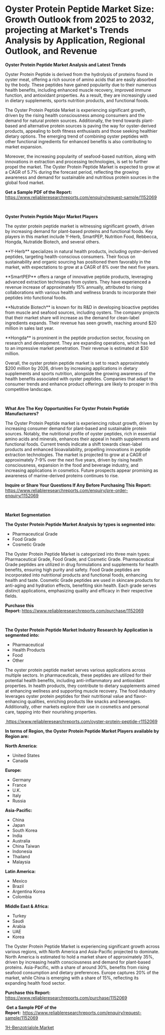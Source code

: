 <p><h1>Oyster Protein Peptide Market Size: Growth Outlook from 2025 to 2032, projecting at Market's Trends Analysis by Application, Regional Outlook, and Revenue</h1></p><p><strong>Oyster Protein Peptide Market Analysis and Latest Trends</strong></p>
<p><p>Oyster Protein Peptide is derived from the hydrolysis of proteins found in oyster meat, offering a rich source of amino acids that are easily absorbed by the body. These peptides have gained popularity due to their numerous health benefits, including enhanced muscle recovery, improved immune function, and antioxidant properties. As a result, they are increasingly used in dietary supplements, sports nutrition products, and functional foods.</p><p>The Oyster Protein Peptide Market is experiencing significant growth, driven by the rising health consciousness among consumers and the demand for natural protein sources. Additionally, the trend towards plant-based and alternative protein sources is paving the way for oyster-derived products, appealing to both fitness enthusiasts and those seeking healthier dietary options. The emerging trend of combining oyster peptides with other functional ingredients for enhanced benefits is also contributing to market expansion.</p><p>Moreover, the increasing popularity of seafood-based nutrition, along with innovations in extraction and processing technologies, is set to further propel the market. The Oyster Protein Peptide Market is expected to grow at a CAGR of 5.7% during the forecast period, reflecting the growing awareness and demand for sustainable and nutritious protein sources in the global food market.</p></p>
<p><strong>Get a Sample PDF of the Report:&nbsp;</strong> <a href="https://www.reliableresearchreports.com/enquiry/request-sample/1152069?utm_campaign=3083&utm_medium=2&utm_source=Github&utm_content=ia&utm_term=04042025&utm_id=oyster-protein-peptide">https://www.reliableresearchreports.com/enquiry/request-sample/1152069</a></p>
<p>&nbsp;</p>
<p><strong>Oyster Protein Peptide Major Market Players</strong></p>
<p><p>The oyster protein peptide market is witnessing significant growth, driven by increasing demand for plant-based proteins and functional foods. Key players in this market include Y-Herb, SmartPEP, Nutrition Food, Rebbecca, Hongda, Nutratide Biotech, and several others.</p><p>**Y-Herb** specializes in natural health products, including oyster-derived peptides, targeting health-conscious consumers. Their focus on sustainability and organic sourcing has positioned them favorably in the market, with expectations to grow at a CAGR of 8% over the next five years.</p><p>**SmartPEP** offers a range of innovative peptide products, leveraging advanced extraction techniques from oysters. They have experienced a revenue increase of approximately 15% annually, attributed to rising collaborations with various health and wellness brands to incorporate their peptides into functional foods.</p><p>**Nutratide Biotech** is known for its R&D in developing bioactive peptides from muscle and seafood sources, including oysters. The company projects that their market share will increase as the demand for clean-label ingredients expands. Their revenue has seen growth, reaching around $20 million in sales last year.</p><p>**Hongda** is prominent in the peptide production sector, focusing on research and development. They are expanding operations, which has led to an impressive market penetration. Their revenue is estimated at $30 million.</p><p>Overall, the oyster protein peptide market is set to reach approximately $200 million by 2026, driven by increasing applications in dietary supplements and sports nutrition, alongside the growing awareness of the health benefits associated with oyster peptides. Companies that adapt to consumer trends and enhance product offerings are likely to prosper in this competitive landscape.</p></p>
<p>&nbsp;</p>
<p><strong>What Are The Key Opportunities For Oyster Protein Peptide Manufacturers?</strong></p>
<p><p>The Oyster Protein Peptide market is experiencing robust growth, driven by increasing consumer demand for plant-based and sustainable protein sources. Notably, the nutritional profile of oyster peptides, rich in essential amino acids and minerals, enhances their appeal in health supplements and functional foods. Current trends indicate a shift towards clean-label products and enhanced bioavailability, propelling innovations in peptide extraction technologies. The market is projected to grow at a CAGR of approximately 7-9% over the next five years, driven by rising health consciousness, expansion in the food and beverage industry, and increasing applications in cosmetics. Future prospects appear promising as awareness of marine-derived proteins continues to rise.</p></p>
<p><strong>Inquire or Share Your Questions If Any Before Purchasing This Report:</strong> <a href="https://www.reliableresearchreports.com/enquiry/pre-order-enquiry/1152069?utm_campaign=3083&utm_medium=2&utm_source=Github&utm_content=ia&utm_term=04042025&utm_id=oyster-protein-peptide">https://www.reliableresearchreports.com/enquiry/pre-order-enquiry/1152069</a></p>
<p>&nbsp;</p>
<p><strong>Market Segmentation</strong></p>
<p><strong>The Oyster Protein Peptide Market Analysis by types is segmented into:</strong></p>
<p><ul><li>Pharmaceutical Grade</li><li>Food Grade</li><li>Cosmetic Grade</li></ul></p>
<p><p>The Oyster Protein Peptide Market is categorized into three main types: Pharmaceutical Grade, Food Grade, and Cosmetic Grade. Pharmaceutical Grade peptides are utilized in drug formulations and supplements for health benefits, ensuring high purity and safety. Food Grade peptides are incorporated into nutritional products and functional foods, enhancing health and taste. Cosmetic Grade peptides are used in skincare products for anti-aging and hydration effects, benefiting skin health. Each grade serves distinct applications, emphasizing quality and efficacy in their respective fields.</p></p>
<p><strong>Purchase this Report:&nbsp;</strong><a href="https://www.reliableresearchreports.com/purchase/1152069?utm_campaign=3083&utm_medium=2&utm_source=Github&utm_content=ia&utm_term=04042025&utm_id=oyster-protein-peptide">https://www.reliableresearchreports.com/purchase/1152069</a></p>
<p>&nbsp;</p>
<p><strong>The Oyster Protein Peptide Market Industry Research by Application is segmented into:</strong></p>
<p><ul><li>Pharmaceutical</li><li>Health Products</li><li>Food</li><li>Other</li></ul></p>
<p><p>The oyster protein peptide market serves various applications across multiple sectors. In pharmaceuticals, these peptides are utilized for their potential health benefits, including anti-inflammatory and antioxidant properties. In health products, they contribute to dietary supplements aimed at enhancing wellness and supporting muscle recovery. The food industry leverages oyster protein peptides for their nutritional value and flavor-enhancing qualities, enriching products like snacks and beverages. Additionally, other markets explore their use in cosmetics and personal care, tapping into their nourishing properties.</p></p>
<p><a href="https://www.reliableresearchreports.com/oyster-protein-peptide-r1152069?utm_campaign=3083&utm_medium=2&utm_source=Github&utm_content=ia&utm_term=04042025&utm_id=oyster-protein-peptide">&nbsp;https://www.reliableresearchreports.com/oyster-protein-peptide-r1152069</a></p>
<p><strong>In terms of Region, the Oyster Protein Peptide Market Players available by Region are:</strong></p>
<p>
    <p> <strong> North America: </strong>
        <ul>
            <li>United States</li>
            <li>Canada</li>
        </ul>
        </p> 
    <p> <strong> Europe: </strong>
        <ul>
            <li>Germany</li>
            <li>France</li>
            <li>U.K.</li>
            <li>Italy</li>
            <li>Russia</li>
        </ul>
        </p> 
    <p> <strong> Asia-Pacific: </strong>
        <ul>
            <li>China</li>
            <li>Japan</li>
            <li>South Korea</li>
            <li>India</li>
            <li>Australia</li>
            <li>China Taiwan</li>
            <li>Indonesia</li>
            <li>Thailand</li>
            <li>Malaysia</li>
        </ul>
        </p> 
    <p> <strong> Latin America: </strong>
        <ul>
            <li>Mexico</li>
            <li>Brazil</li>
            <li>Argentina Korea</li>
            <li>Colombia</li>
        </ul>
        </p> 
    <p> <strong> Middle East & Africa: </strong>
        <ul>
            <li>Turkey</li>
            <li>Saudi</li>
            <li>Arabia</li>
            <li>UAE</li>
            <li>Korea</li>
        </ul>
    </p>
    </p>
<p><p>The Oyster Protein Peptide Market is experiencing significant growth across various regions, with North America and Asia-Pacific projected to dominate. North America is estimated to hold a market share of approximately 35%, driven by increasing health consciousness and demand for plant-based proteins. Asia-Pacific, with a share of around 30%, benefits from rising seafood consumption and dietary preferences. Europe captures 20% of the market, while China is emerging with a share of 15%, reflecting its expanding health food sector.</p></p>
<p><strong>Purchase this Report: </strong><a href="https://www.reliableresearchreports.com/purchase/1152069?utm_campaign=3083&utm_medium=2&utm_source=Github&utm_content=ia&utm_term=04042025&utm_id=oyster-protein-peptide">https://www.reliableresearchreports.com/purchase/1152069</a></p>
<p>&nbsp;<strong>Get a Sample PDF of the Report:&nbsp;&nbsp;</strong><a href="https://www.reliableresearchreports.com/enquiry/request-sample/1152069?utm_campaign=3083&utm_medium=2&utm_source=Github&utm_content=ia&utm_term=04042025&utm_id=oyster-protein-peptide">https://www.reliableresearchreports.com/enquiry/request-sample/1152069</a></p>
<p><strong></strong></p>
<p><p><a href="https://github.com/zurubting/Market-Research-Report-List-1/blob/main/1h-benzotrialole-market.md?utm_campaign=3083&utm_medium=2&utm_source=Github&utm_content=ia&utm_term=04042025&utm_id=oyster-protein-peptide">1H-Benzotrialole Market</a></p></p>